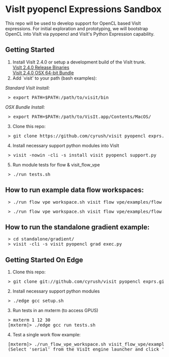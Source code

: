 VisIt pyopencl Expressions Sandbox
================================

This repo will be used to develop support for OpenCL based VisIt expressions.
For initial exploration and prototyping, we will bootstrap OpenCL into VisIt
via pyopencl and VisIt's Python Expression capability.

Getting Started
---------------

1. Install VisIt 2.4.0 or setup a development build of the VisIt trunk.  
[VisIt 2.4.0 Release Binaries](http://portal.nersc.gov/svn/visit/trunk/releases/2.4.0/)  
[VisIt 2.4.0 OSX 64-bit Bundle](http://portal.nersc.gov/svn/visit/trunk/releases/2.4.0/VisIt-2.4.0-x86_64-installer.dmg)  
2. Add `visit' to your path (bash examples):


_Standard VisIt Install:_
<pre>
 > export PATH=$PATH:/path/to/visit/bin
</pre>
_OSX Bundle Install:_  
<pre>
 > export PATH=$PATH:/path/to/VisIt.app/Contents/MacOS/
</pre>

3. Clone this repo:
<pre>
 > git clone https://github.com/cyrush/visit_pyopencl_exprs.git
</pre>
4. Install necessary support python modules into VisIt
<pre>
 > visit -nowin -cli -s install_visit_pyopencl_support.py
</pre>
5. Run module tests for flow & visit_flow_vpe
<pre>
 > ./run_tests.sh
</pre>


How to run example data flow workspaces:
---------------
<pre>
 > ./run_flow_vpe_workspace.sh visit_flow_vpe/examples/flow_vpe_npy_ops_example_1.py 
</pre>
<pre>
 > ./run_flow_vpe_workspace.sh visit_flow_vpe/examples/flow_vpe_pyocl_compile_example_1.py
</pre>

How to run the standalone gradient example:
---------------
<pre>
 > cd standalone/gradient/
 > visit -cli -s visit_pyopencl_grad_exec.py 
</pre>
 

Getting Started On Edge
---------------
1. Clone this repo:
<pre>
 > git clone git://github.com/cyrush/visit_pyopencl_exprs.git
</pre>


2. Install necessary support python modules
<pre>
 > ./edge_gcc_setup.sh
</pre>

3. Run tests in an mxterm (to access GPUS)
<pre>
 > mxterm 1 12 30
 [mxterm]> ./edge_gcc_run_tests.sh
</pre>

4. Test a single work flow example:
<pre>
 [mxterm]> ./run_flow_vpe_workspace.sh visit_flow_vpe/examples/flow_vpe_pyocl_ops_example_1.py
 (Select 'serial' from the VisIt engine launcher and click 'ok')
</pre>


